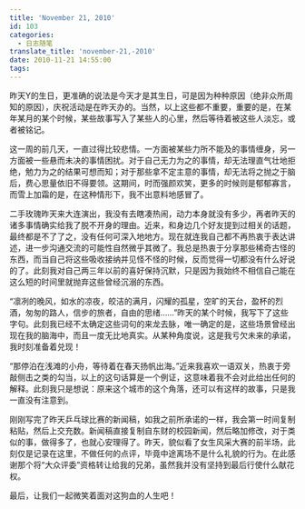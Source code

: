 ```yaml
---
title: 'November 21, 2010'
id: 103
categories:
  - 日志随笔
translate_title: 'november-21,-2010'
date: 2010-11-21 14:55:00
tags:
---
```


昨天Y的生日，更准确的说法是今天才是其生日，可是因为种种原因（绝非众所周知的原因），庆祝活动是在昨天办的。当然，以上这些都不重要，重要的是，在某年某月的某个时候，某些故事写入了某些人的心里，然后等待着被这些人淡忘，或者被铭记。

这一周的前几天，一直过得比较悲情。一方面被某些力所不能及的事情缠身，另一方面被一些悬而未决的事情困扰。对于自己无力为之的事情，却无法理直气壮地拒绝，勉力为之的结果可想而知；对于那些拿不定主意的事情，却无法将之抛之于脑后，费心思量依旧不得要领。这期间，时而强颜欢笑，更多的时候则是郁郁寡言，而雪上加霜的是，在这种情形下，我不出意料地感冒了。

二手玫瑰昨天来大连演出，我没有去瞎凑热闹，动力本身就没有多少，再者昨天的诸多事情确实给我了脱不开身的理由。近来，和身边几个好友提到过相关的话题，最终都是不了了之，没有任何可深入地地方。现在就连我自己都不再热衷于表达讲述，进一步沟通交流的可能性自然微乎其微了。我总是热衷于分享那些稀奇古怪的东西，而当自己将这些吸收接纳并见怪不怪的时候，反而觉得一切都没有什么好说的了。此刻我对自己两三年以前的喜好保持沉默，只是因为我始终不相信自己能在这么短的时间里就抛弃这些曾经沉溺的东西。

“凛冽的晚风，如水的凉夜，皎洁的满月，闪耀的孤星，空旷的天台，盈杯的烈酒，匆匆的路人，信步的旅者，自由的思绪……”昨天的某个时候，我写下了这些字句。此刻我已经不太确定这些词句的来龙去脉，唯一确定的是，这些场景曾经出现在我的脑海中，而且一度无比地真实。从某种角度说，这是我亏欠未来的承诺，我时刻准备着兑现！

“那停泊在浅滩的小舟，等待着在春天扬帆出海。”近来我喜欢一语双关，热衷于旁敲侧击之类的勾当，以上的这句话算是一个例证，这意味着我不会对此给出任何的解释。此刻我只是想说：原来这个城市的这个角落，还可以有这样的故事，只是我一直没有注意到。

刚刚写完了昨天乒乓球比赛的新闻稿，如我之前所承诺的一样，我会第一时间复制粘贴，然后上交充数。新闻稿直接复制自东财的校园新闻，然后略加修改，对于类似的事，做得多了，也就心安理得了。昨天，貌似看了女生风采大赛的前半场，此刻仅是记录在这里，不做任何的点评，毕竟中途离场不是什么礼貌的行为。在此感谢那个将“大众评委”资格转让给我的兄弟，虽然我并没有坚持到最后行使什么献花权。

最后，让我们一起微笑着面对这狗血的人生吧！
